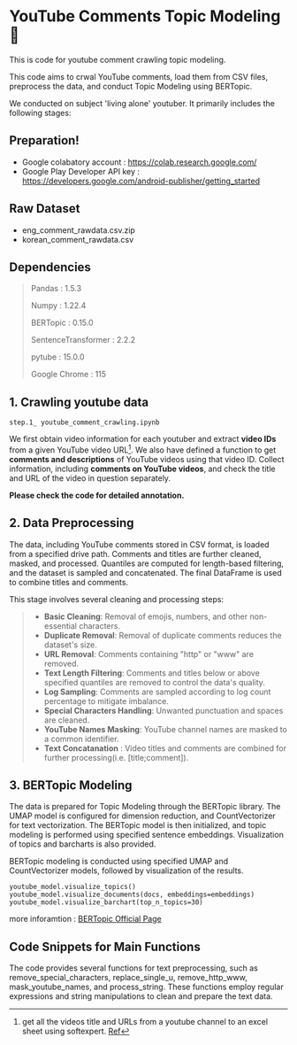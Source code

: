 # YouTube Comments Topic Modeling 🚩

This is code for youtube comment crawling topic modeling.

This code aims to crwal YouTube comments, load them from CSV files, preprocess the data, and conduct Topic Modeling using BERTopic. 

We conducted on subject 'living alone' youtuber. It primarily includes the following stages:

## Preparation!
- Google colabatory account : https://colab.research.google.com/
- Google Play Developer API key : https://developers.google.com/android-publisher/getting_started

## Raw Dataset
- eng_comment_rawdata.csv.zip
- korean_comment_rawdata.csv

## Dependencies
> Pandas : 1.5.3
> 
> Numpy : 1.22.4
> 
> BERTopic : 0.15.0
> 
> SentenceTransformer : 2.2.2
> 
> pytube : 15.0.0
> 
> Google Chrome : 115

## 1. Crawling youtube data
```
step.1_ youtube_comment_crawling.ipynb
```
We first obtain video information for each youtuber and extract **video IDs** from a given YouTube video URL[^1]. We also have defined a function to get **comments and descriptions** of YouTube videos using that video ID. Collect information, including **comments on YouTube videos**, and check the title and URL of the video in question separately. 

**Please check the code for detailed annotation.**

[^1]: get all the videos title and URLs from a youtube channel to an excel sheet using softexpert. [Ref](https://www.youtube.com/watch?v=GcjdHWVo3gA)

## 2. Data Preprocessing
The data, including YouTube comments stored in CSV format, is loaded from a specified drive path. Comments and titles are further cleaned, masked, and processed. Quantiles are computed for length-based filtering, and the dataset is sampled and concatenated. The final DataFrame is used to combine titles and comments. 

This stage involves several cleaning and processing steps:

> - **Basic Cleaning**: Removal of emojis, numbers, and other non-essential characters.
> - **Duplicate Removal**: Removal of duplicate comments reduces the dataset's size.
> - **URL Removal**: Comments containing "http" or "www" are removed.
> - **Text Length Filtering**: Comments and titles below or above specified quantiles are removed to control the data's quality.
> - **Log Sampling**: Comments are sampled according to log count percentage to mitigate imbalance.
> - **Special Characters Handling**: Unwanted punctuation and spaces are cleaned.
> - **YouTube Names Masking**: YouTube channel names are masked to a common identifier.
> - **Text Concatanation** : Video titles and comments are combined for further processing(i.e. [title;comment]).

## 3. BERTopic Modeling
The data is prepared for Topic Modeling through the BERTopic library. The UMAP model is configured for dimension reduction, and CountVectorizer for text vectorization. The BERTopic model is then initialized, and topic modeling is performed using specified sentence embeddings. Visualization of topics and barcharts is also provided.

BERTopic modeling is conducted using specified UMAP and CountVectorizer models, followed by visualization of the results.
```
youtube_model.visualize_topics()
youtube_model.visualize_documents(docs, embeddings=embeddings)
youtube_model.visualize_barchart(top_n_topics=30)
```


more inforamtion : [BERTopic Official Page](https://maartengr.github.io/BERTopic/index.html)

## Code Snippets for Main Functions
The code provides several functions for text preprocessing, such as remove_special_characters, replace_single_u, remove_http_www, mask_youtube_names, and process_string. These functions employ regular expressions and string manipulations to clean and prepare the text data.


